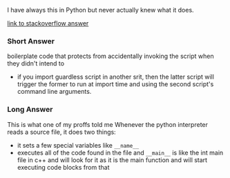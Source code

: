 I have always this in Python but never actually knew what it does.

[link to stackoverflow answer](https://stackoverflow.com/a/419185)
### Short Answer
boilerplate code that protects from accidentally invoking the script when they didn't intend to
- if you import guardless script in another srit, then the latter script will trigger the former to run at import time and using the second script's command line arguments. 

### Long Answer
This is what one of my proffs told me
Whenever the python interpreter reads a source file, it does two things:
- it sets a few special variables like `__name__` 
- executes all of the code found in the file 
and `__main__` is like the int main file in c++ and will look for it as it is the main function and will start executing code blocks from that 
